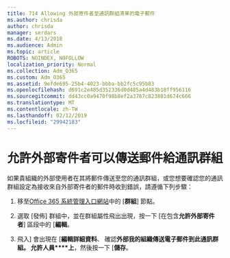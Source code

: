 ```yaml
---
title: 714 Allowing 外部寄件者至通訊群組清單的電子郵件
ms.author: chrisda
author: chrisda
manager: serdars
ms.date: 4/13/2018
ms.audience: Admin
ms.topic: article
ROBOTS: NOINDEX, NOFOLLOW
localization_priority: Normal
ms.collection: Adm_O365
ms.custom: Adm_O365
ms.assetid: 9efde695-25b4-4023-bbba-bb2fc5c95b83
ms.openlocfilehash: d691c2e485d352336d0d485a4d483b18ff956116
ms.sourcegitcommit: dd43cc0a9470f98b8ef2a3787c823801d674c666
ms.translationtype: MT
ms.contentlocale: zh-TW
ms.lasthandoff: 02/12/2019
ms.locfileid: "29942183"
---
```

# <a name="allow-external-senders-to-send-messages-to-distribution-groups"></a>允許外部寄件者可以傳送郵件給通訊群組

如果貴組織的外部使用者在其將郵件傳送至您的通訊群組，或您想要確認您的通訊群組設定為接收來自外部寄件者的郵件時收到錯誤，請遵循下列步驟：
  
1. 移至[Office 365 系統管理入口網站](https://portal.office.com/adminportal/home#/groups)中的 [**群組**] 節點。
    
2. 選取 [發佈] 群組中，並在群組屬性飛出出現，按一下 [在包含**允許外部寄件者**] 區段中的 [**編輯**。
    
3. 飛入] 會出現在 [**編輯詳細資料**、 確認**外部我的組織傳送電子郵件到此通訊群組。 允許人員****上**，然後按一下 [**儲存**。
    


